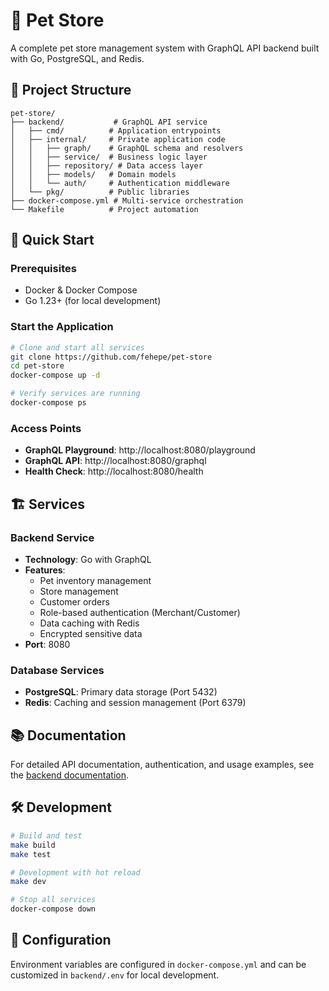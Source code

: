 # 🐾 Pet Store

A complete pet store management system with GraphQL API backend built with Go, PostgreSQL, and Redis.

## 📁 Project Structure

```
pet-store/
├── backend/           # GraphQL API service
│   ├── cmd/          # Application entrypoints
│   ├── internal/     # Private application code
│   │   ├── graph/    # GraphQL schema and resolvers
│   │   ├── service/  # Business logic layer
│   │   ├── repository/ # Data access layer
│   │   ├── models/   # Domain models
│   │   └── auth/     # Authentication middleware
│   └── pkg/          # Public libraries
├── docker-compose.yml # Multi-service orchestration
└── Makefile          # Project automation
```

## 🚀 Quick Start

### Prerequisites
- Docker & Docker Compose
- Go 1.23+ (for local development)

### Start the Application
```bash
# Clone and start all services
git clone https://github.com/fehepe/pet-store
cd pet-store
docker-compose up -d

# Verify services are running
docker-compose ps
```

### Access Points
- **GraphQL Playground**: http://localhost:8080/playground
- **GraphQL API**: http://localhost:8080/graphql
- **Health Check**: http://localhost:8080/health

## 🏗️ Services

### Backend Service
- **Technology**: Go with GraphQL
- **Features**: 
  - Pet inventory management
  - Store management
  - Customer orders
  - Role-based authentication (Merchant/Customer)
  - Data caching with Redis
  - Encrypted sensitive data
- **Port**: 8080

### Database Services
- **PostgreSQL**: Primary data storage (Port 5432)
- **Redis**: Caching and session management (Port 6379)

## 📚 Documentation

For detailed API documentation, authentication, and usage examples, see the [backend documentation](./backend/README.md).

## 🛠️ Development

```bash
# Build and test
make build
make test

# Development with hot reload
make dev

# Stop all services
docker-compose down
```

## 🔧 Configuration

Environment variables are configured in `docker-compose.yml` and can be customized in `backend/.env` for local development.

